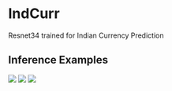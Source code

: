 # IndCurr
Resnet34 trained for Indian Currency Prediction

## Inference Examples 
![](https://i.imgur.com/sYqFFVv.gif)
![](https://i.imgur.com/TIODbHY.gif)
![](https://i.imgur.com/r2Zi02f.gif)
